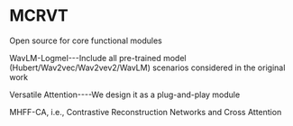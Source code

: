 # MCRVT
Open source for core functional modules

WavLM-Logmel---Include all pre-trained model (Hubert/Wav2vec/Wav2vev2/WavLM) scenarios considered in the original work

Versatile Attention----We design it as a plug-and-play module

MHFF-CA, i.e., Contrastive Reconstruction Networks and Cross Attention



